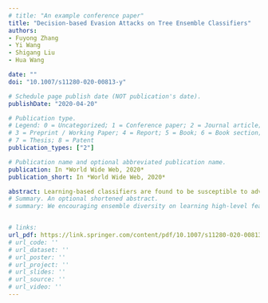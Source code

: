 ```yaml
---
# title: "An example conference paper"
title: "Decision-based Evasion Attacks on Tree Ensemble Classifiers"
authors:
- Fuyong Zhang
- Yi Wang
- Shigang Liu 
- Hua Wang

date: ""
doi: "10.1007/s11280-020-00813-y"

# Schedule page publish date (NOT publication's date).
publishDate: "2020-04-20"

# Publication type.
# Legend: 0 = Uncategorized; 1 = Conference paper; 2 = Journal article;
# 3 = Preprint / Working Paper; 4 = Report; 5 = Book; 6 = Book section;
# 7 = Thesis; 8 = Patent
publication_types: ["2"]

# Publication name and optional abbreviated publication name.
publication: In *World Wide Web, 2020*
publication_short: In *World Wide Web, 2020*

abstract: Learning-based classifiers are found to be susceptible to adversarial examples. Recent studies suggested that ensemble classifiers tend to be more robust than single classifiers against evasion attacks. In this paper, we argue that this is not necessarily the case. In particular, we show that a discrete-valued random forest classifier can be easily evaded by adversarial inputs manipulated based only on the model decision outputs. The proposed evasion algorithm is gradient free and can be fast implemented. Our evaluation results demonstrate that random forests can be even more vulnerable than SVMs, either single or ensemble, to evasion attacks under both white-box and the more realistic black-box settings.
# Summary. An optional shortened abstract.
# summary: We encouraging ensemble diversity on learning high-level feature representations and gradient dispersion in simultaneous training of deep ensemble networks.


# links: 
url_pdf: https://link.springer.com/content/pdf/10.1007/s11280-020-00813-y.pdf
# url_code: ''
# url_dataset: ''
# url_poster: ''
# url_project: ''
# url_slides: ''
# url_source: ''
# url_video: ''
---
```

